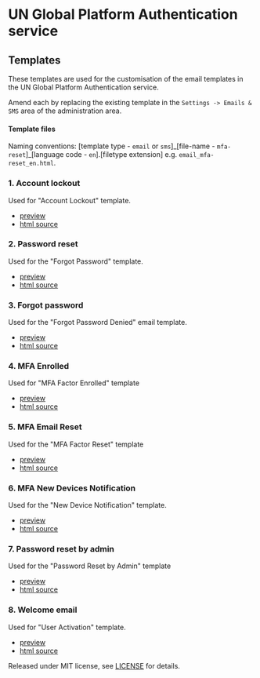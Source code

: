 # UN Global Platform Authentication service

## Templates
These templates are used for the customisation of the email templates in the UN Global Platform Authentication service.

Amend each by replacing the existing template in the `Settings -> Emails & SMS` area of the administration area.

#### Template files
Naming conventions: [template type - `email` or `sms`]\_[file-name - `mfa-reset`]\_[language code - `en`].[filetype extension] e.g. `email_mfa-reset_en.html`.

### 1. Account lockout
  Used for "Account Lockout" template.
  - [preview](https://unglobalplatform.github.io/okta-templates/email_account-lockout_en.html)
  - [html source](email_account-lockout_en.html)

### 2. Password reset
  Used for the "Forgot Password" template.
  - [preview](https://unglobalplatform.github.io/okta-templates/email_account-password-reset_en.html)
  - [html source](email_account-password-reset_en.html)

### 3. Forgot password
  Used for the "Forgot Password Denied" email template.
  - [preview](https://unglobalplatform.github.io/okta-templates/email_forgot-password_en.html)
  - [html source](email_forgot-password_en.html)

### 4. MFA Enrolled
  Used for "MFA Factor Enrolled" template
  - [preview](https://unglobalplatform.github.io/okta-templates/email_mfa-enrolled_en.html)
  - [html source](email_mfa-enrolled_en.html)

### 5. MFA Email Reset
  Used for the "MFA Factor Reset" template
  - [preview](https://unglobalplatform.github.io/okta-templates/email_mfa-reset_en.html)
  - [html source](email_mfa-reset_en.html)

### 6. MFA New Devices Notification
  Used for the "New Device Notification" template.
  - [preview](https://unglobalplatform.github.io/okta-templates/email_new-devices-notification_en.html)
  - [html source](email_new-devices-notification_en.html)

### 7. Password reset by admin
  Used for the "Password Reset by Admin" template
  - [preview](https://unglobalplatform.github.io/okta-templates/email_password-reset-by-admin_en.html)
  - [html source](email_password-reset-by-admin_en.html)

### 8. Welcome email
  Used for "User Activation" template.
  - [preview](https://unglobalplatform.github.io/okta-templates/email_welcome_en.html)
  - [html source](email_welcome_en.html)

Released under MIT license, see [LICENSE](LICENSE.md) for details.
